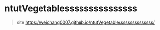 # ntutVegetablesssssssssssssss
>site https://weichang0007.github.io/ntutVegetablesssssssssssssss/<br />
